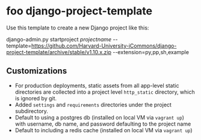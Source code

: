 foo
django-project-template
=======================

Use this template to create a new Django project like this:

django-admin.py startproject _projectname_ --template=https://github.com/Harvard-University-iCommons/django-project-template/archive/stable/v1.10.x.zip --extension=py,pp,sh,example

## Customizations

* For production deployments, static assets from all app-level static directories are collected into a project level `http_static` directory, which is ignored by git.
* Added `settings` and `requirements` directories under the project subdirectory.
* Default to using a postgres db (installed on local VM via `vagrant up`) with
username, db name, and password defaulting to the project name
* Default to including a redis cache (installed on local VM via `vagrant up`)
